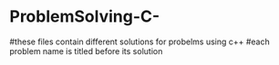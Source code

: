 # ProblemSolving-C-

#these files contain different solutions for probelms using c++ 
#each problem name is titled before its solution 
